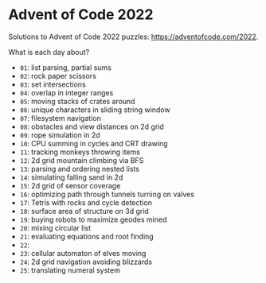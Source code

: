 # Advent of Code 2022

Solutions to Advent of Code 2022 puzzles: https://adventofcode.com/2022.

What is each day about?
- `01`: list parsing, partial sums
- `02`: rock paper scissors
- `03`: set intersections
- `04`: overlap in integer ranges
- `05`: moving stacks of crates around
- `06`: unique characters in sliding string window
- `07`: filesystem navigation
- `08`: obstacles and view distances on 2d grid
- `09`: rope simulation in 2d
- `10`: CPU summing in cycles and CRT drawing
- `11`: tracking monkeys throwing items
- `12`: 2d grid mountain climbing via BFS
- `13`: parsing and ordering nested lists
- `14`: simulating falling sand in 2d
- `15`: 2d grid of sensor coverage
- `16`: optimizing path through tunnels turning on valves
- `17`: Tetris with rocks and cycle detection
- `18`: surface area of structure on 3d grid
- `19`: buying robots to maximize geodes mined
- `20`: mixing circular list
- `21`: evaluating equations and root finding
- `22`:
- `23`: cellular automaton of elves moving
- `24`: 2d grid navigation avoiding blizzards
- `25`: translating numeral system
